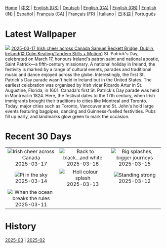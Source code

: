[Home](../README.md) | [中文](zh-CN.md) | [English (US)](en-US.md) | [Deutsch](de-DE.md) | [English (CA)](en-CA.md) | [English (GB)](en-GB.md) | [English (IN)](en-IN.md) | [Español](es-ES.md) | [Français (CA)](fr-CA.md) | [Français (FR)](fr-FR.md) | [Italiano](it-IT.md) | [日本語](ja-JP.md) | [Português](pt-BR.md)

# Latest Wallpaper
![](https://www.bing.com/th?id=OHR.BeckettBridge_EN-CA5658772029_UHD.jpg)
[2025-03-17 Irish cheer across Canada Samuel Beckett Bridge, Dublin, Ireland(© Colm Keating/Tandem Stills + Motion)](https://www.bing.com/th?id=OHR.BeckettBridge_EN-CA5658772029_UHD.jpg)
St. Patrick's Day, celebrated on March 17, honours Ireland's patron saint and national apostle, Saint Patrick—a fifth-century missionary. A national holiday in Ireland, the festivity is marked by a range of cultural events, parades and traditional music and dance enjoyed across the globe. Interestingly, the first St. Patrick's Day parade wasn't held in Ireland but in the United States. The earliest celebration was organised by Irish vicar Ricardo Artur in St. Augustine, Florida, in 1601. Canada's first St. Patrick's Day parade was held in Montreal in 1824. Here, the festival dates to the 17th century, when Irish immigrants brought their traditions to cities like Montreal and Toronto. Today, major cities such as Toronto, Vancouver and St. John's hold large events featuring bagpipes, dancing and Guinness-fuelled festivities. Pubs fill up early, and landmarks glow green to mark the occasion.

# Recent 30 Days
|  |  |  |
|:---:|:---:|:---:|
| ![](https://www.bing.com/th?id=OHR.BeckettBridge_EN-CA5658772029_400x240.jpg "Irish cheer across Canada") 2025-03-17 | ![](https://www.bing.com/th?id=OHR.PandaSnow_EN-CA0601748068_400x240.jpg "Back to black...and white") 2025-03-16 | ![](https://www.bing.com/th?id=OHR.WhaleFestival_EN-CA5433600142_400x240.jpg "Big splashes, bigger journeys") 2025-03-15 |
| ![](https://www.bing.com/th?id=OHR.BasqueDolmen_EN-CA3900622159_400x240.jpg "Pi in the sky") 2025-03-14 | ![](https://www.bing.com/th?id=OHR.HoliColors_EN-CA2415049619_400x240.jpg "Holi colour splash") 2025-03-13 | ![](https://www.bing.com/th?id=OHR.ChateauLoire_EN-CA0574990626_400x240.jpg "Standing strong") 2025-03-12 |
| ![](https://www.bing.com/th?id=OHR.NusaPenida_EN-CA1409655767_400x240.jpg "When the ocean breaks the rules") 2025-03-11 |  |  |

# History
[2025-03](../archives/wallpaper/en-CA/w_2025_03.md) | [2025-02](../archives/wallpaper/en-CA/w_2025_02.md)
